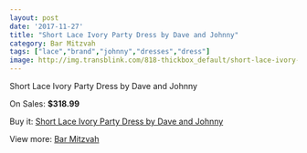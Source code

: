```yaml
---
layout: post
date: '2017-11-27'
title: "Short Lace Ivory Party Dress by Dave and Johnny"
category: Bar Mitzvah
tags: ["lace","brand","johnny","dresses","dress"]
image: http://img.transblink.com/818-thickbox_default/short-lace-ivory-party-dress-by-dave-and-johnny.jpg
---
```

Short Lace Ivory Party Dress by Dave and Johnny

On Sales: **$318.99**
<a href="https://www.transblink.com/en/bar-mitzvah/234-short-lace-ivory-party-dress-by-dave-and-johnny.html"><amp-img layout="responsive" width="600" height="600" src="//img.transblink.com/818-thickbox_default/short-lace-ivory-party-dress-by-dave-and-johnny.jpg" alt="Short Lace Ivory Party Dress by Dave and Johnny 0" /></a>
<a href="https://www.transblink.com/en/bar-mitzvah/234-short-lace-ivory-party-dress-by-dave-and-johnny.html"><amp-img layout="responsive" width="600" height="600" src="//img.transblink.com/821-thickbox_default/short-lace-ivory-party-dress-by-dave-and-johnny.jpg" alt="Short Lace Ivory Party Dress by Dave and Johnny 1" /></a>
<a href="https://www.transblink.com/en/bar-mitzvah/234-short-lace-ivory-party-dress-by-dave-and-johnny.html"><amp-img layout="responsive" width="600" height="600" src="//img.transblink.com/820-thickbox_default/short-lace-ivory-party-dress-by-dave-and-johnny.jpg" alt="Short Lace Ivory Party Dress by Dave and Johnny 2" /></a>
<a href="https://www.transblink.com/en/bar-mitzvah/234-short-lace-ivory-party-dress-by-dave-and-johnny.html"><amp-img layout="responsive" width="600" height="600" src="//img.transblink.com/819-thickbox_default/short-lace-ivory-party-dress-by-dave-and-johnny.jpg" alt="Short Lace Ivory Party Dress by Dave and Johnny 3" /></a>

Buy it: [Short Lace Ivory Party Dress by Dave and Johnny](https://www.transblink.com/en/bar-mitzvah/234-short-lace-ivory-party-dress-by-dave-and-johnny.html "Short Lace Ivory Party Dress by Dave and Johnny")

View more: [Bar Mitzvah](https://www.transblink.com/en/2-bar-mitzvah "Bar Mitzvah")